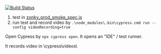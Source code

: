 [![Build Status](https://travis-ci.org/milanoid/cypress-playground.svg)](https://travis-ci.org/milanoid/cypress-playground)


1. test in [zonky_prod_smoke_spec.js](cypress/integration/zonky_prod_smoke_spec.js)
2. run test and record video by `.\node_modules\.bin\cypress.cmd run --config videoRecording=true`

Open Cypress by `npx cypress open`. It opens an "IDE" / test runner.

It records video in \cypress\videos\

